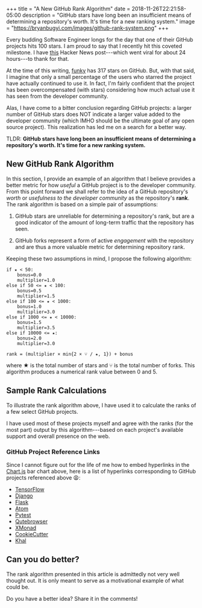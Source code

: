 +++
title = "A New GitHub Rank Algorithm"
date = 2018-11-26T22:21:58-05:00
description = "GitHub stars have long been an insufficient means of determining a repository's worth. It's time for a new ranking system."
image = "https://bryanbugyi.com/images/github-rank-system.png"
+++

Every budding Software Engineer longs for the day that one of their GitHub projects hits 100 stars. I am proud to say that I recently hit this coveted milestone. I have [this][HN] Hacker News post---which went viral for about 24 hours---to thank for that.

At the time of this writing, [funky] has 317 stars on GitHub. But, with that said, I imagine that only a small percentage of the users who starred the project have actually continued to use it. In fact, I'm fairly confident that the project has been overcompensated (with stars) considering how much actual use it has seen from the developer community.

Alas, I have come to a bitter conclusion regarding GitHub projects: a larger number of GitHub stars does NOT indicate a larger value added to the developer community (which IMHO should be the ultimate goal of any open source project). This realization has led me on a search for a better way.

TLDR: **GitHub stars have long been an insufficient means of determining a repository's worth. It's time for a new ranking system.**

## New GitHub Rank Algorithm

In this section, I provide an example of an algorithm that I believe provides a better metric for how *useful* a GitHub project is to the developer community. From this point forward we shall refer to the idea of a GitHub repository's *worth* or *usefulness to the developer community* as the repository's **rank**. The rank algorithm is based on a simple pair of assumptions:

1) GitHub stars are unreliable for determining a repository's rank, but are a good indicator of the amount of long-term traffic that the repository has seen.

2) GitHub forks represent a form of active *engagement* with the repository and are thus a more valuable metric for determining repository rank.

Keeping these two assumptions in mind, I propose the following algorithm:

```
if ★ < 50:
    bonus=0.0
    multiplier=1.0
else if 50 <= ★ < 100:
    bonus=0.5
    multiplier=1.5
else if 100 <= ★ < 1000:
    bonus=1.0
    multiplier=3.0
else if 1000 <= ★ < 10000:
    bonus=1.5
    multiplier=3.5
else if 10000 <= ★:
    bonus=2.0
    multiplier=3.0

rank = (multiplier × min{2 × ⑂ / ★, 1}) + bonus
```

where ★ is the total number of stars and ⑂ is the total number of forks. This algorithm produces a numerical rank value between 0 and 5.

## Sample Rank Calculations

To illustrate the rank algorithm above, I have used it to calculate the ranks of a few select GitHub projects.

I have used most of these projects myself and agree with the ranks (for the most part) output by this algorithm---based on each project's available support and overall presence on the web.

<canvas id='myChart' width='400' height='400'></canvas>
<script src="js/github-rank-chart.js"></script>

### GitHub Project Reference Links

Since I cannot figure out for the life of me how to embed hyperlinks in the [Chart.js] bar chart above, here is a list of hyperlinks corresponding to GitHub projects referenced above :weary::

* [TensorFlow](https://github.com/tensorflow/tensorflow)
* [Django](https://github.com/django/django)
* [Flask](https://github.com/pallets/flask)
* [Atom](https://github.com/atom/atom)
* [Pytest](https://github.com/pytest-dev/pytest)
* [Qutebrowser](https://github.com/qutebrowser/qutebrowser)
* [XMonad](https://github.com/xmonad/xmonad)
* [CookieCutter](https://github.com/audreyr/cookiecutter)
* [Khal](https://github.com/pimutils/khal)


## Can you do better?

The rank algorithm presented in this article is admittedly not very well thought out. It is only meant to serve as a motivational example of what could be.

Do you have a better idea? Share it in the comments!


[funky]: https://github.com/bbugyi200/funky
[HN]: https://news.ycombinator.com/item?id=18486191
[Chart.js]: https://www.chartjs.org/
